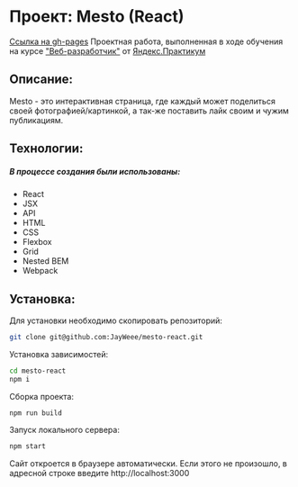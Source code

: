 # Проект: Mesto (React)
[Ссылка на gh-pages](https://jayweee.github.io/mesto-react/)
Проектная работа, выполненная в ходе обучения на курсе ["Веб-разработчик"](https://practicum.yandex.ru/web/) от   [Яндекс.Практикум](https://practicum.yandex.ru/)
## Описание:
 Mesto - это интерактивная страница, где каждый может поделиться своей фотографией/картинкой, а так-же поставить лайк своим и чужим публикациям. 
## Технологии:
##### В процессе создания были использованы:
- React
- JSX
- API
- HTML
- CSS
- Flexbox
- Grid
- Nested BEM
- Webpack
## Установка:
Для установки необходимо скопировать репозиторий:
```Bash
git clone git@github.com:JayWeee/mesto-react.git
```
Установка зависимостей:
```Bash
cd mesto-react
npm i
```
Сборка проекта:
```Bash
npm run build
```
Запуск локального сервера:
```Bash
npm start
```
Сайт откроется в браузере автоматически. Если этого не произошло, в адресной строке введите http://localhost:3000


